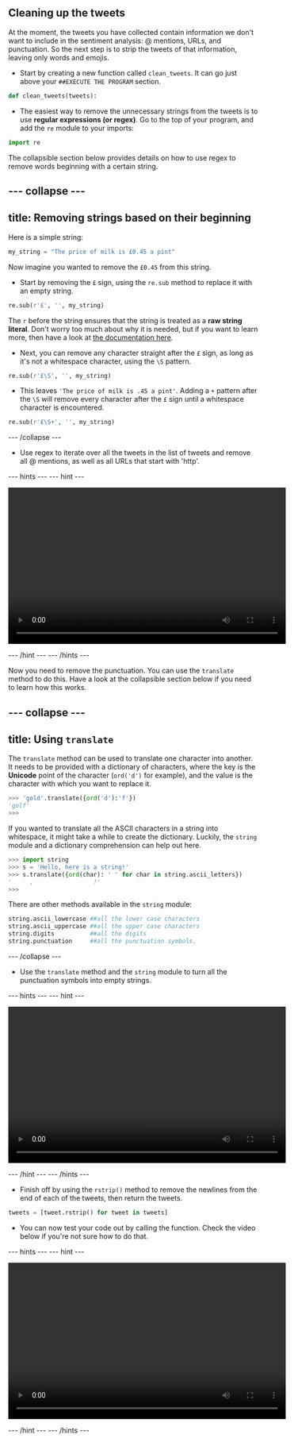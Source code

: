 ## Cleaning up the tweets

At the moment, the tweets you have collected contain information we don't want to include in the sentiment analysis: @ mentions, URLs, and punctuation. So the next step is to strip the tweets of that information, leaving only words and emojis.

- Start by creating a new function called `clean_tweets`. It can go just above your `##EXECUTE THE PROGRAM` section.

```python
def clean_tweets(tweets):
```

- The easiest way to remove the unnecessary strings from the tweets is to use **regular expressions (or regex)**. Go to the top of your program, and add the `re` module to your imports:

```python
import re
```

The collapsible section below provides details on how to use regex to remove words beginning with a certain string.

--- collapse ---
---
title: Removing strings based on their beginning
---

Here is a simple string:

```python
my_string = "The price of milk is £0.45 a pint"
```

Now imagine you wanted to remove the `£0.45` from this string.

- Start by removing the `£` sign, using the `re.sub` method to replace it with an empty string.

```python
re.sub(r'£', '', my_string)
```

The `r` before the string ensures that the string is treated as a **raw string literal**. Don't worry too much about why it is needed, but if you want to learn more, then have a look at [the documentation here](https://docs.python.org/3.6/reference/lexical_analysis.html#string-and-bytes-literals).

- Next, you can remove any character straight after the `£` sign, as long as it's not a whitespace character, using the `\S` pattern.

```python
re.sub(r'£\S', '', my_string)
```

- This leaves `'The price of milk is .45 a pint'`. Adding a `+` pattern after the `\S` will remove every character after the `£` sign until a whitespace character is encountered.

```python
re.sub(r'£\S+', '', my_string)
```

--- /collapse ---

- Use regex to iterate over all the tweets in the list of tweets and remove all @ mentions, as well as all URLs that start with 'http'.

--- hints --- --- hint ---

<video width="560" height="315" controls>
<source src="images/vid_5.webm" type="video/webm">
Your browser does not support WebM video, so try FireFox or Chrome.
</video>

--- /hint --- --- /hints ---

Now you need to remove the punctuation. You can use the `translate` method to do this. Have a look at the collapsible section below if you need to learn how this works.

--- collapse ---
---
title: Using `translate`
---

The `translate` method can be used to translate one character into another. It needs to be provided with a dictionary of characters, where the key is the **Unicode** point of the character (`ord('d')` for example), and the value is the character with which you want to replace it.

```python
>>> 'gold'.translate({ord('d'):'f'})
'golf'
>>>
```

If you wanted to translate all the ASCII characters in a string into whitespace, it might take a while to create the dictionary. Luckily, the `string` module and a dictionary comprehension can help out here.

```python
>>> import string
>>> s = 'Hello, here is a string!'
>>> s.translate({ord(char): ' ' for char in string.ascii_letters})
'     ,                 !'
>>>
```

There are other methods available in the `string` module:
```python
string.ascii_lowercase ##all the lower case characters
string.ascii_uppercase ##all the upper case characters
string.digits          ##all the digits
string.punctuation     ##all the punctuation symbols.
```

--- /collapse ---

- Use the `translate` method and the `string` module to turn all the punctuation symbols into empty strings.

--- hints --- --- hint ---

<video width="560" height="315" controls>
<source src="images/vid_6.webm" type="video/webm">
Your browser does not support WebM video, so try FireFox or Chrome.
</video>

--- /hint --- --- /hints ---

- Finish off by using the `rstrip()` method to remove the newlines from the end of each of the tweets, then return the tweets.

```python
tweets = [tweet.rstrip() for tweet in tweets]
```

- You can now test your code out by calling the function. Check the video below if you're not sure how to do that.

--- hints --- --- hint ---

<video width="560" height="315" controls>
<source src="images/vid_7.webm" type="video/webm">
Your browser does not support WebM video, so try FireFox or Chrome.
</video>

--- /hint --- --- /hints ---

